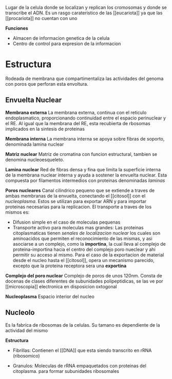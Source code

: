 
Lugar de la celula donde se localizan y replican los cromosomas y donde se transcribe el ADN. Es un rasgo carateristico de las [[eucariota]] ya que las [[procariota]] no cuentan con uno

**Funciones**
- Almacen de informacion genetica de la celula
- Centro de control para expresion de la informacion

# **Estructura**

Rodeada de membrana que compartimentaliza las actividades del genoma con poros que perforan esta envoltura.

## Envuelta Nuclear

**Membrana externa**
La membrana externa, continua con el reticulo endoplasmatico, proporcionando continuidad entre el espacio perinuclear y el RE.
Al igual que la membrana del RE, esta recubierta de rbosomas implicados en la sintesis de proteinas

**Membrana interna**
La membrana interna se apoya sobre fibras de soporto, denominada lamina nuclear

**Matriz nuclear**
Matriz de cromatina con funcion estructural, tambien se denomina nucleoesqueleto.

**Lamina nuclear**
Red de fibras densa y fina que limita la superficie interna de la membrana nuclear interna y ayuda a sostener la envuelta nuclear.
Esta compuesta por filamentos intermedios con proteinas denominadas *laminas*

**Poros nucleares**
Canal cilindrico pequeno que se extiende a traves de ambas membranas de la envuelta, conectando el [[citosol]] con el *nucleoplasma*.
Estos se utilizan para exportar ARN y para importar proteinas necesarias para la replicacion.
El transporte a traves de los mismos es:

- Difusion simple en el caso de moleculas pequenas
- Transporte activo para moleculas mas grandes:
	Las proteinas citoplasmaticas tienen *senales de localizacion nuclear* los cuales son aminoacidos que permiten el reconocimiento de las mismas, y asi asociarse a un complejo, como la **importina**, la cual lleva al complejo de proteina-importina hacia el centro del complejo poro nueclear y ahi permitir su acceso al mismo.
	Para el caso de la exportacion de material desde el nucleo hasta el [[citosol]], opera un mecanismo parecido, excepto que la proteina receptora sera una **exportina**


**Complejo del poro nuclear**
Complejo de poros de unos 120nm. Consta de docenas de clases diferentes de subunidades polipeptidicas, se las ve por [[microscopia]] electronica en disposicion oxtogonal

**Nucleoplasma**
Espacio interior del nucleo

## Nucleolo

Es la fabrica de ribosomas de la celulas. Su tamano es dependiente de la actividad del mismo

**Estructura**

- Fibrillas:
	Contienen el [[DNA]] que esta siendo transcrito en rRNA (ribosomico)

- Granulos:
	Moleculas de rRNA empaquetados con proteinas del citoplasma. para formar subunidades ribosomales

